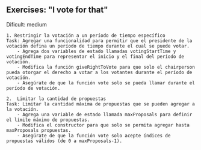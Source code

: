 ## Exercises: "I vote for that"

Dificult: medium
    
    1. Restringir la votación a un período de tiempo específico
    Task: Agregar una funcionalidad para permitir que el presidente de la votación defina un período de tiempo durante el cual se puede votar.
		- Agrega dos variables de estado llamadas votingStartTime y votingEndTime para representar el inicio y el final del período de votación.
		- Modifica la función giveRightToVote para que solo el chairperson pueda otorgar el derecho a votar a los votantes durante el período de votación.
        - Asegúrate de que la función vote solo se pueda llamar durante el período de votación.
		
	2.  Limitar la cantidad de propuestas
    Task: Limitar la cantidad máxima de propuestas que se pueden agregar a la votación.
		- Agrega una variable de estado llamada maxProposals para definir el límite máximo de propuestas.
		- Modifica el constructor para que solo se permita agregar hasta maxProposals propuestas.
        - Asegúrate de que la función vote solo acepte índices de propuestas válidos (de 0 a maxProposals-1).